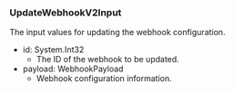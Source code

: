 ### UpdateWebhookV2Input
The input values for updating the webhook configuration.

- id: System.Int32
  - The ID of the webhook to be updated.
- payload: WebhookPayload
  - Webhook configuration information.
